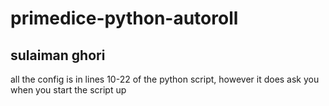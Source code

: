 # primedice-python-autoroll

## sulaiman ghori

all the config is in lines 10-22 of the python script, however it does ask you when you start the script up